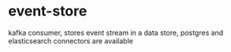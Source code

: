 # event-store
kafka consumer, stores event stream in a data store, postgres and elasticsearch connectors are available
